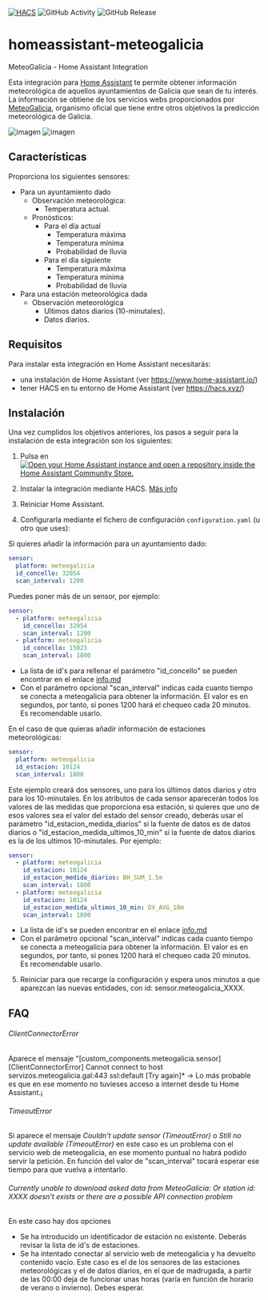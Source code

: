 [![HACS](https://img.shields.io/badge/HACS-Default-orange.svg)](https://hacs.xyz)
![GitHub Activity](https://img.shields.io/github/commit-activity/m/danieldiazi/homeassistant-meteogalicia?label=commits)
![GitHub Release](https://img.shields.io/github/v/release/danieldiazi/homeassistant-meteogalicia)

# homeassistant-meteogalicia
MeteoGalicia - Home Assistant Integration

Esta integración para [Home Assistant](https://www.home-assistant.io/) te permite obtener información meteorológica de aquellos ayuntamientos de Galicia que sean de tu interés. La información se obtiene de los servicios webs proporcionados por [MeteoGalicia](https://www.meteogalicia.gal/), organismo oficial que tiene entre otros objetivos la predicción meteorológica de Galicia.

![imagen](https://user-images.githubusercontent.com/3638478/191593829-b1ad8bec-b456-4023-9d4d-0e17796d27cc.png)
![imagen](https://github.com/Danieldiazi/homeassistant-meteogalicia/assets/3638478/6df78b47-a9f4-4b31-8ed3-1e2bb3e3d0a3)

## Características

Proporciona los siguientes sensores:

- Para un ayuntamiento dado
  - Observación meteorológica:
    - Temperatura actual.
  - Pronósticos:
    - Para el día actual
      - Temperatura máxima
      - Temperatura mínima
      - Probabilidad de lluvia
    - Para el día siguiente
      - Temperatura máxima
      - Temperatura mínima
      - Probabilidad de lluvia
- Para una estación meteorológica dada
    -   Observación meteorológica
        -  Ultimos datos diarios (10-minutales).
        -  Datos diarios.
  
  


## Requisitos

Para instalar esta integración en Home Assistant necesitarás:

* una instalación de Home Assistant (ver <https://www.home-assistant.io/>)
* tener HACS en tu entorno de Home Assistant (ver <https://hacs.xyz/>)


## Instalación
Una vez cumplidos los objetivos anteriores, los pasos a seguir para la instalación de esta integración son los siguientes:

1. Pulsa en [![Open your Home Assistant instance and open a repository inside the Home Assistant Community Store.](https://my.home-assistant.io/badges/hacs_repository.svg)](https://my.home-assistant.io/redirect/hacs_repository/?owner=danieldiazi&repository=homeassistant-meteogalicia&category=integration)
  
2. Instalar la integración mediante HACS. [Más info](docs/HACS_add_integration.md)

3. Reiniciar Home Assistant.

4. Configurarla mediante el fichero de configuración `configuration.yaml` (u otro que uses):

 Si quieres añadir la información para un ayuntamiento dado:
``` yaml
sensor:
  platform: meteogalicia
  id_concello: 32054
  scan_interval: 1200

```

Puedes poner más de un sensor, por ejemplo:

``` yaml
sensor:
  - platform: meteogalicia
    id_concello: 32054
    scan_interval: 1200
  - platform: meteogalicia
    id_concello: 15023
    scan_interval: 1800
```


- La lista de id's para rellenar el parámetro "id_concello" se pueden encontrar en el enlace [info.md](info.md)
- Con el parámetro opcional "scan_interval" indicas cada cuanto tiempo se conecta a meteogalicia para obtener la información. El valor es en segundos, por tanto, si pones 1200  hará el chequeo cada 20 minutos. Es recomendable usarlo.

En el caso de que quieras añadir información de estaciones meteorológicas:
``` yaml
sensor:
  platform: meteogalicia
  id_estacion: 10124
  scan_interval: 1800
```
Este ejemplo creará dos sensores,  uno para los últimos datos diarios y otro para los 10-minutales. En los atributos de cada sensor aparecerán todos los valores de las medidas que proporciona esa estación, si quieres que uno de esos valores sea el valor del estado del sensor creado, deberás usar el parámetro "id_estacion_medida_diarios" si la fuente de datos es de datos diarios o "id_estacion_medida_ultimos_10_min" si la fuente de datos diarios es la de los ultimos 10-minutales. Por ejemplo:

``` yaml
sensor:
  - platform: meteogalicia
    id_estacion: 10124
    id_estacion_medida_diarios: BH_SUM_1.5m
    scan_interval: 1800
  - platform: meteogalicia
    id_estacion: 10124
    id_estacion_medida_ultimos_10_min: DV_AVG_10m
    scan_interval: 1800
```

- La lista de id's se pueden encontrar en el enlace [info.md](info.md)
- Con el parámetro opcional "scan_interval" indicas cada cuanto tiempo se conecta a meteogalicia para obtener la información. El valor es en segundos, por tanto, si pones 1200  hará el chequeo cada 20 minutos. Es recomendable usarlo.
  
5. Reiniciar para que recarge la configuración y espera unos minutos a que aparezcan las nuevas entidades, con id: sensor.meteogalicia_XXXX.


## FAQ

###### ClientConnectorError
Aparece el mensaje "[custom_components.meteogalicia.sensor] [ClientConnectorError] Cannot connect to host servizos.meteogalicia.gal:443 ssl:default [Try again]* -> Lo más probable es que en ese momento no tuvieses acceso a internet desde tu Home Assistant.¡

###### TimeoutError
Si aparece el mensaje *Couldn't update sensor (TimeoutError)* o *Still no update available (TimeoutError)* en este caso es un problema con el servicio web de meteogalicia, en ese momento puntual no habrá podido servir la petición. En función del valor de "scan_interval" tocará esperar ese tiempo para que vuelva a intentarlo.

###### Currently unable to download asked data from MeteoGalicia: Or station id: XXXX doesn't exists or there are a possible API connection problem
En este caso hay dos opciones
- Se ha introducido un identificador de estación no existente. Deberás revisar la lista de id's de estaciones.
- Se ha intentado conectar al servicio web de meteogalicia y ha devuelto contenido vacío. Este caso es el de los sensores de las estaciones meteorológicas y el de datos diarios, en el que de madrugada, a partir de las 00:00 deja de funcionar unas horas (varía en función de horario de verano o invierno). Debes esperar.
